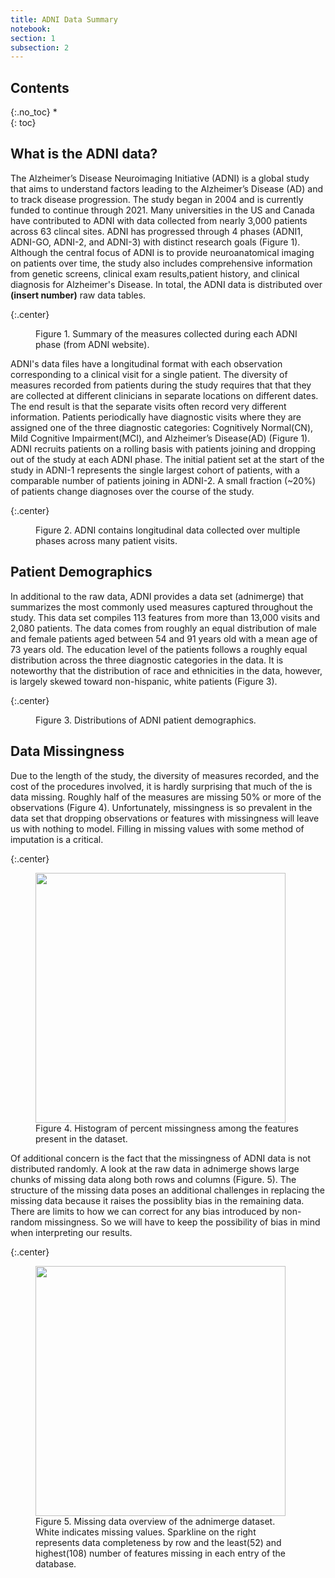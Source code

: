 ```yaml
---
title: ADNI Data Summary
notebook:
section: 1
subsection: 2
---
```


## Contents
{:.no_toc}
*  
{: toc}

## What is the ADNI data?

The Alzheimer’s Disease Neuroimaging Initiative (ADNI) is a global study that aims to understand factors leading to the Alzheimer’s Disease (AD) and to track disease progression. The study began in 2004 and is currently funded to continue through 2021. Many universities in the US and Canada have contributed to ADNI with data collected from nearly 3,000 patients across 63 clincal sites. ADNI has progressed through 4 phases (ADNI1, ADNI-GO, ADNI-2, and ADNI-3) with distinct research goals (Figure 1). Although the central focus of ADNI is to provide neuroanatomical imaging on patients over time, the study also includes comprehensive information from genetic screens, clinical exam results,patient history, and clinical diagnosis for Alzheimer's Disease. In total, the ADNI data is distributed over **(insert number)** raw data tables.

{:.center}
<figure class="image">
    <img src="/cs109a_adni/data_summary_files/adni_phase_summary.png" alt="">
    <figcaption style="text-align: left">
        Figure 1. Summary of the measures collected during each ADNI phase (from ADNI website).
    </figcaption>
</figure>

ADNI's data files have a longitudinal format with each observation corresponding to a clinical visit for a single patient. The diversity of measures recorded from patients during the study requires that that they are collected at different clinicians in separate locations on different dates. The end result is that the separate visits often record very different information. Patients periodically have diagnostic visits where they are assigned one of the three diagnostic categories: Cognitively Normal(CN), Mild Cognitive Impairment(MCI), and Alzheimer’s Disease(AD) (Figure 1). ADNI recruits patients on a rolling basis with patients joining and dropping out of the study at each ADNI phase. The initial patient set at the start of the study in ADNI-1 represents the single largest cohort of patients, with a comparable number of patients joining in ADNI-2. A small fraction (~20%) of patients change diagnoses over the course of the study.

{:.center}
<figure class="image">
    <img src="/cs109a_adni/data_summary_files/Patient_Demographics.svg" alt="" class="svg">
    <figcaption style="text-align: left">
        Figure 2. ADNI contains longitudinal data collected over multiple phases across many patient visits.
    </figcaption>
</figure>

## Patient Demographics

In additional to the raw data, ADNI provides a data set (adnimerge) that summarizes the most commonly used measures captured throughout the study. This data set compiles 113 features from more than 13,000 visits and 2,080 patients. The data comes from roughly an equal distribution of male and female patients aged between 54 and 91 years old with a mean age of 73 years old. The education level of the patients follows a roughly equal distribution across the three diagnostic categories in the data. It is noteworthy that the distribution of race and ethnicities in the data, however, is largely skewed toward non-hispanic, white patients (Figure 3). 

{:.center}
<figure class="image">
    <img src="/cs109a_adni/data_summary_files/PatientDemographics.svg" alt="" class="svg">
    <figcaption style="text-align: left">
        Figure 3. Distributions of ADNI patient demographics.
    </figcaption>
</figure>

## Data Missingness

Due to the length of the study, the diversity of measures recorded, and the cost of the procedures involved, it is hardly surprising that much of the is data missing. Roughly half of the measures are missing 50% or more of the observations (Figure 4). Unfortunately, missingness is so prevalent in the data set that dropping observations or features with missingness will leave us with nothing to model. Filling in missing values with some method of imputation is a critical.

{:.center}
<figure class="image">
    <img src="/cs109a_adni/data_summary_files/miss_by_feature.svg" alt="" style="width: 400px">
    <figcaption style="text-align: left">
        Figure 4. Histogram of percent missingness among the features present in the dataset.
    </figcaption>
</figure>

Of additional concern is the fact that the missingness of ADNI data is not distributed randomly. A look at the raw data in adnimerge shows large chunks of missing data along both rows and columns (Figure. 5). The structure of the missing data poses an additional challenges in replacing the missing data because it raises the possiblity bias in the remaining data. There are limits to how we can correct for any bias introduced by non-random missingness. So we will have to keep the possibility of bias in mind when interpreting our results. 

{:.center}
<figure class="image">
    <img src="/cs109a_adni/data_summary_files/adni_merge_missingness.png" alt="" style="width: 400px">
    <figcaption style="text-align: left">
        Figure 5. Missing data overview of the adnimerge dataset. White indicates missing values. Sparkline on the right represents data completeness by row and the least(52) and highest(108) number of features missing in each entry of the database.
    </figcaption>
</figure>


